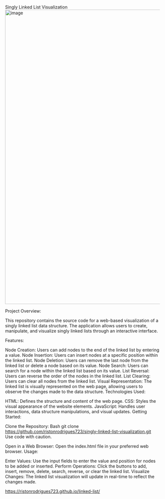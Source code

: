 Singly Linked List Visualization
<img width="960" alt="image" src="https://github.com/user-attachments/assets/aad6ba30-3182-493f-8c81-da34fb10479c">

Project Overview:

This repository contains the source code for a web-based visualization of a singly linked list data structure. The application allows users to create, manipulate, and visualize singly linked lists through an interactive interface.

Features:

Node Creation: Users can add nodes to the end of the linked list by entering a value.
Node Insertion: Users can insert nodes at a specific position within the linked list.
Node Deletion: Users can remove the last node from the linked list or delete a node based on its value.
Node Search: Users can search for a node within the linked list based on its value.
List Reversal: Users can reverse the order of the nodes in the linked list.
List Clearing: Users can clear all nodes from the linked list.
Visual Representation: The linked list is visually represented on the web page, allowing users to observe the changes made to the data structure.
Technologies Used:

HTML: Defines the structure and content of the web page.
CSS: Styles the visual appearance of the website elements.
JavaScript: Handles user interactions, data structure manipulations, and visual updates.
Getting Started:

Clone the Repository:
Bash
git clone https://github.com/ristonrodrigues723/singly-linked-list-visualization.git
Use code with caution.

Open in a Web Browser: Open the index.html file in your preferred web browser.
Usage:

Enter Values: Use the input fields to enter the value and position for nodes to be added or inserted.
Perform Operations: Click the buttons to add, insert, remove, delete, search, reverse, or clear the linked list.
Visualize Changes: The linked list visualization will update in real-time to reflect the changes made.

https://ristonrodrigues723.github.io/linked-list/
